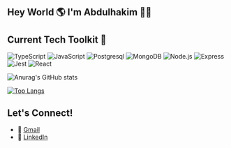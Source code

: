 ## Hey World 🌎 I'm Abdulhakim 👋🏻



## Current Tech Toolkit 🧰

![TypeScript](https://img.shields.io/badge/JavaScript-F7DF1E?style=for-the-badge&logo=typescript&logoColor=black)
![JavaScript](https://img.shields.io/badge/JavaScript-F7DF1E?style=for-the-badge&logo=javascript&logoColor=black)
![Postgresql](https://img.shields.io/badge/PostgreSQL-316192?style=for-the-badge&logo=postgresql&logoColor=white)
![MongoDB](https://img.shields.io/badge/MongoDB-4EA94B?style=for-the-badge&logo=mongodb&logoColor=white)
![Node.js](https://img.shields.io/badge/Node.js-339933?style=for-the-badge&logo=nodedotjs&logoColor=white)
![Express](https://img.shields.io/badge/Express.js-000000?style=for-the-badge&logo=express&logoColor=white)
![Jest](https://img.shields.io/badge/Jest-C21325?style=for-the-badge&logo=jest&logoColor=white)
![React](https://img.shields.io/badge/React-20232A?style=for-the-badge&logo=react&logoColor=61DAFB)


![Anurag's GitHub stats](https://github-readme-stats.vercel.app/api?username=abdulhakimzatar&count_private=true&show_icons=true&theme=dracula)

[![Top Langs](https://github-readme-stats.vercel.app/api/top-langs/?username=AbdulhakimZatar&layout=compact&theme=dracula&card_width=600)](https://github.com/anuraghazra/github-readme-stats)

## Let's Connect!
- 💌  <a href="mailto:hakimzatar@gmail.com">Gmail</a>
- 💼 [LinkedIn](https://www.linkedin.com/in/abdulhakim-zatar/)




